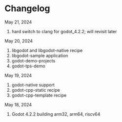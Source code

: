 # Changelog

May 21, 2024
1. hard switch to clang for godot_4.2.2; will revisit later

May 20, 2024
1. libgodot and libgodot-native recipe
2. libgodot-sample application
3. godot-demo-projects
4. godot-tps-demo

May 19, 2024
1. godot-native support
2. godot-cpp-static recipe
3. godot-cpp-template recipe

May 18, 2024
1. Godot 4.2.2 building arm32, arm64, riscv64
